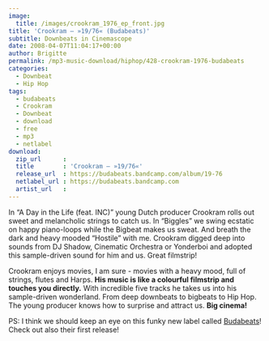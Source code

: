 ```yaml
---
image:
  title: /images/crookram_1976_ep_front.jpg
title: 'Crookram – »19/76« (Budabeats)'
subtitle: Downbeats in Cinemascope
date: 2008-04-07T11:04:17+00:00
author: Brigitte
permalink: /mp3-music-download/hiphop/428-crookram-1976-budabeats
categories:
  - Downbeat
  - Hip Hop
tags:
  - budabeats
  - Crookram
  - Downbeat
  - download
  - free
  - mp3
  - netlabel
download:
  zip_url      : 
  title        : 'Crookram – »19/76«'
  release_url  : https://budabeats.bandcamp.com/album/19-76
  netlabel_url : https://budabeats.bandcamp.com
  artist_url   : 
---
```

In “A Day in the Life (feat. INC)” young Dutch producer Crookram rolls out sweet and melancholic strings to catch us. In “Biggles” we swing ecstatic on happy piano-loops while the Bigbeat makes us sweat. And breath the dark and heavy mooded “Hostile” with me. Crookram digged deep into sounds from DJ Shadow, Cinematic Orchestra or Yonderboi and adopted this sample-driven sound for him and us. Great filmstrip!<!--more-->

Crookram enjoys movies, I am sure - movies with a heavy mood, full of strings, flutes and Harps. **His music is like a colourful filmstrip and touches you directly.** With incredible five tracks he takes us into his sample-driven wonderland. From deep downbeats to bigbeats to Hip Hop. The young producer knows how to surprise and attract us. **Big cinema!**

PS: I think we should keep an eye on this funky new label called [Budabeats](http://www.budabeats.com/)! Check out also their first release!
